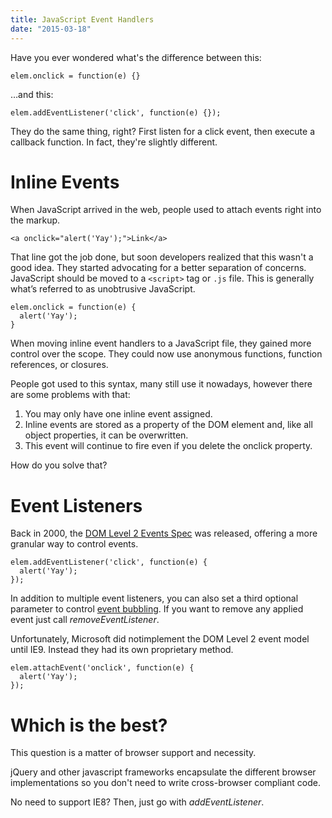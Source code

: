```yaml
---
title: JavaScript Event Handlers
date: "2015-03-18"
---
```


Have you ever wondered what's the difference between this:

```
elem.onclick = function(e) {}
```

…and this:

```
elem.addEventListener('click', function(e) {});
```

They do the same thing, right? First listen for a click event, then execute a callback function. In fact, they're slightly different.

# Inline Events

When JavaScript arrived in the web, people used to attach events right into the markup.

```
<a onclick="alert('Yay');">Link</a>
```

That line got the job done, but soon developers realized that this wasn't a good idea. They started advocating for a better separation of concerns. JavaScript should be moved to a `<script>` tag or `.js` file. This is generally what’s referred to as unobtrusive JavaScript.

```
elem.onclick = function(e) {
  alert('Yay');
}
```

When moving inline event handlers to a JavaScript file, they gained more control over the scope. They could now use anonymous functions, function references, or closures.

People got used to this syntax, many still use it nowadays, however there are some problems with that:

1. You may only have one inline event assigned.
2. Inline events are stored as a property of the DOM element and, like all object properties, it can be overwritten.
3. This event will continue to fire even if you delete the onclick property.

How do you solve that?

# Event Listeners

Back in 2000, the [DOM Level 2 Events Spec](http://www.w3.org/TR/DOM-Level-2-Events/events.html) was released, offering a more granular way to control events.

```
elem.addEventListener('click', function(e) {
  alert('Yay');
});
```

In addition to multiple event listeners, you can also set a third optional parameter to control [event bubbling](http://stackoverflow.com/questions/4616694/what-is-event-bubbling-and-capturing/#answer-4616720). If you want to remove any applied event just call _removeEventListener_.

Unfortunately, Microsoft did notimplement the DOM Level 2 event model until IE9. Instead they had its own proprietary method.

```
elem.attachEvent('onclick', function(e) {
  alert('Yay');
});
```

# Which is the best?

This question is a matter of browser support and necessity.

jQuery and other javascript frameworks encapsulate the different browser implementations so you don't need to write cross-browser compliant code.

No need to support IE8? Then, just go with _addEventListener_.
